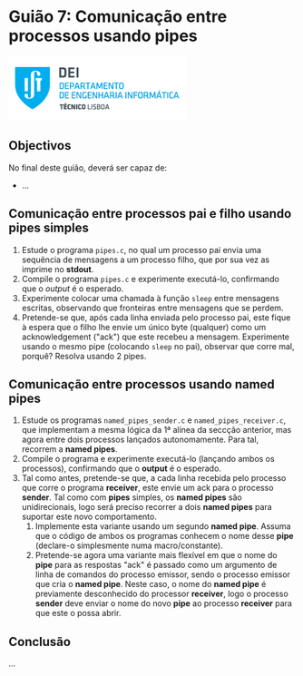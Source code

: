 # Guião 7: Comunicação entre processos usando pipes

![IST](img/IST_DEI.png)

## Objectivos

No final deste guião, deverá ser capaz de:

- ...

## Comunicação entre processos pai e filho usando **pipes** simples

1. Estude o programa `pipes.c`, no qual um processo pai envia uma sequência de mensagens a um processo filho, que por sua vez as imprime no **stdout**.
2. Compile o programa `pipes.c` e experimente executá-lo, confirmando que o *output* é o esperado.
3. Experimente colocar uma chamada à função `sleep` entre mensagens escritas, observando que fronteiras entre mensagens que se perdem.
4. Pretende-se que, após cada linha enviada pelo processo pai, este fique à espera que o filho lhe envie um único byte (qualquer) como um acknowledgement ("ack") que este recebeu a mensagem. Experimente usando o mesmo pipe (colocando `sleep` no pai), observar que corre mal, porquê? Resolva usando 2 pipes.

## Comunicação entre processos usando **named pipes**

1. Estude os programas `named_pipes_sender.c` e `named_pipes_receiver.c`, que implementam a mesma lógica da 1ª alínea da seccção anterior, mas agora entre dois processos lançados autonomamente. Para tal, recorrem a **named pipes**.
2. Compile o programa e experimente executá-lo (lançando ambos os processos), confirmando que o **output** é o esperado.
3. Tal como antes, pretende-se que, a cada linha recebida pelo processo que corre o programa **receiver**, este envie um ack para o processo **sender**. Tal como com **pipes** simples, os **named pipes** são unidirecionais, logo será preciso recorrer a dois **named pipes** para suportar este novo comportamento.
    1. Implemente esta variante usando um segundo **named pipe**. Assuma que o código de ambos os programas conhecem o nome desse **pipe** (declare-o simplesmente numa macro/constante).
    2. Pretende-se agora uma variante mais flexível em que o nome do **pipe** para as respostas "ack" é passado como um argumento de linha de comandos do processo emissor, sendo o processo emissor que cria o **named pipe**. Neste caso, o nome do **named pipe** é previamente desconhecido do processor **receiver**, logo o processo **sender** deve enviar o nome do novo **pipe** ao processo **receiver** para que este o possa abrir.

## Conclusão

...
